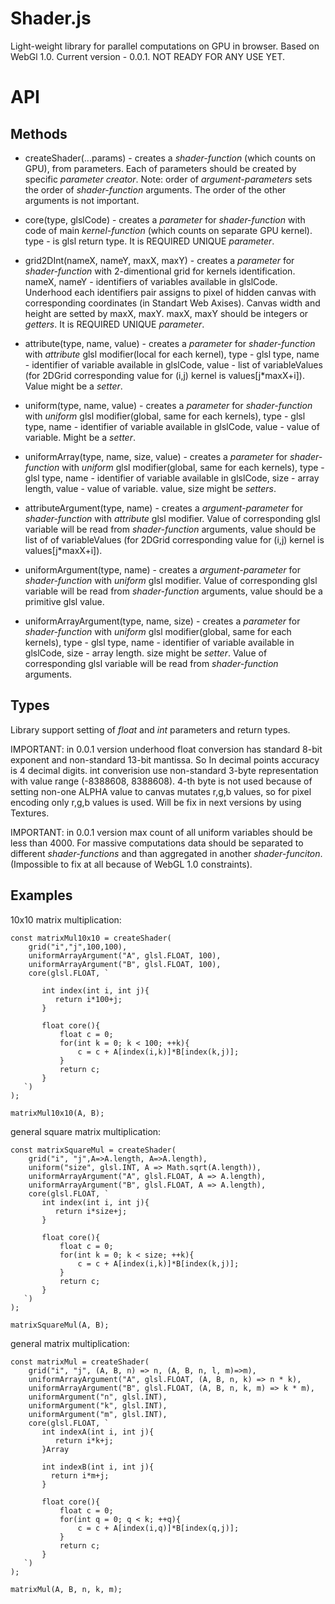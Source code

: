 # Shader.js

Light-weight library for parallel computations on GPU in browser. Based on WebGl 1.0.
Current version - 0.0.1. NOT READY FOR ANY USE YET.

# API


## Methods

- createShader(...params) - creates a *shader-function* (which counts on GPU), from parameters. Each of
 parameters should be created by specific *parameter creator*. Note: order of *argument-parameters* sets the
 order of *shader-function* arguments. The order of the other arguments is not important.
 
 - core(type, glslCode) - creates a *parameter* for *shader-function* with code of main *kernel-function* (which
 counts on separate GPU kernel). type - is glsl return type. It is REQUIRED UNIQUE *parameter*.
 
 - grid2DInt(nameX, nameY, maxX, maxY) - creates a *parameter* for *shader-function* with 2-dimentional
  grid for kernels identification. nameX, nameY - identifiers of variables available in glslCode. Underhood
  each identifiers pair assigns to pixel of hidden canvas with corresponding coordinates (in Standart Web Axises).
  Canvas width and height are setted by maxX, maxY. maxX, maxY should be integers or *getters*.
   It is REQUIRED UNIQUE *parameter*.
  
 - attribute(type, name, value) - creates a *parameter* for *shader-function* with *attribute* glsl modifier(local for each
 kernel), type - glsl type, name - identifier of variable available in glslCode, value - list of variableValues (for
 2DGrid corresponding value for (i,j) kernel is values[j*maxX+i]). Value might be a *setter*.
 
 - uniform(type, name, value) - creates a *parameter* for *shader-function* with *uniform* glsl modifier(global, same for
 each kernels), type - glsl type, name - identifier of variable available in glslCode, value - value  of variable. Might be
 a *setter*.
 
 - uniformArray(type, name, size, value) - creates a  *parameter* for *shader-function* with *uniform* glsl modifier(global, same for
  each kernels), type - glsl type, name - identifier of variable available in glslCode, size - array length,
  value - value  of variable. value, size might be *setters*.
 
  - attributeArgument(type, name) - creates a *argument-parameter* for *shader-function* with *attribute*
  glsl modifier. Value of corresponding glsl variable will be read from *shader-function* arguments, value should be
  list of  of variableValues (for 2DGrid corresponding value for (i,j) kernel is values[j*maxX+i]).
  
  - uniformArgument(type, name) - creates a *argument-parameter* for *shader-function* with *uniform*
   glsl modifier. Value of corresponding glsl variable will be read from *shader-function* arguments, value should be
   a primitive glsl value.
   
 - uniformArrayArgument(type, name, size) - creates a  *parameter* for *shader-function* with *uniform* glsl modifier(global, same for
    each kernels), type - glsl type, name - identifier of variable available in glslCode, size - array length. size might be *setter*.
    Value of corresponding glsl variable will be read from *shader-function* arguments.
    
## Types

 Library support setting of *float* and *int* parameters and return types.
 
 IMPORTANT: in 0.0.1 version
 underhood float conversion has standard 8-bit exponent and non-standard 13-bit mantissa. So In decimal
 points accuracy is 4 decimal digits. int converision use non-standard 3-byte representation with value
 range (-8388608, 8388608). 4-th byte is not used because of setting non-one ALPHA value to canvas
 mutates r,g,b values, so for pixel encoding only r,g,b values is used. Will be fix in next versions
  by using Textures. 
  
  IMPORTANT: in 0.0.1 version
  max count of all uniform variables should be less than 4000. For massive computations data should be
  separated to different *shader-functions* and than aggregated in another *shader-funciton*. (Impossible
  to fix at all because of WebGL 1.0 constraints).
 
## Examples

10x10 matrix multiplication:

```
const matrixMul10x10 = createShader(
    grid("i","j",100,100),
    uniformArrayArgument("A", glsl.FLOAT, 100),
    uniformArrayArgument("B", glsl.FLOAT, 100),
    core(glsl.FLOAT, `
   
       int index(int i, int j){
          return i*100+j;
       }
   
       float core(){
           float c = 0;
           for(int k = 0; k < 100; ++k){
               c = c + A[index(i,k)]*B[index(k,j)];
           }
           return c;
       }
   `)
);

matrixMul10x10(A, B);
```

general square matrix multiplication:

```
const matrixSquareMul = createShader(
    grid("i", "j",A=>A.length, A=>A.length),
    uniform("size", glsl.INT, A => Math.sqrt(A.length)),
    uniformArrayArgument("A", glsl.FLOAT, A => A.length),
    uniformArrayArgument("B", glsl.FLOAT, A => A.length),
    core(glsl.FLOAT, `
       int index(int i, int j){
          return i*size+j;
       }
   
       float core(){
           float c = 0;
           for(int k = 0; k < size; ++k){
               c = c + A[index(i,k)]*B[index(k,j)];
           }
           return c;
       }
   `)
);

matrixSquareMul(A, B);
```

general matrix multiplication:

```
const matrixMul = createShader(
    grid("i", "j", (A, B, n) => n, (A, B, n, l, m)=>m),
    uniformArrayArgument("A", glsl.FLOAT, (A, B, n, k) => n * k),
    uniformArrayArgument("B", glsl.FLOAT, (A, B, n, k, m) => k * m),
    uniformArgument("n", glsl.INT),
    uniformArgument("k", glsl.INT),
    uniformArgument("m", glsl.INT),
    core(glsl.FLOAT, `
       int indexA(int i, int j){
          return i*k+j;
       }Array
       
       int indexB(int i, int j){
         return i*m+j;
       }
   
       float core(){
           float c = 0;
           for(int q = 0; q < k; ++q){
               c = c + A[index(i,q)]*B[index(q,j)];
           }
           return c;
       }
   `)
);

matrixMul(A, B, n, k, m);
```
 
 
 
